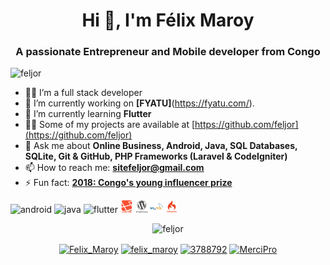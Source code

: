 <h1 align="center">Hi 👋, I'm Félix Maroy</h1>
<h3 align="center">A passionate Entrepreneur and Mobile developer from Congo </h3>
<p align="left"> <img src="https://komarev.com/ghpvc/?username=feljor" alt="feljor" /> </p>

- 👨‍💼 I’m a full stack developer
- 🔭 I’m currently working on **[FYATU]**(https://fyatu.com/).
- 🌱 I’m currently learning **Flutter**
- 👨‍💻 Some of my projects are available at [https://github.com/feljor](https://github.com/feljor)
- 💬 Ask me about **Online Business, Android, Java, SQL Databases, SQLite, Git & GitHub, PHP Frameworks (Laravel & CodeIgniter)**
- 📫 How to reach me: **sitefeljor@gmail.com**
- ⚡ Fun fact: **[2018: Congo's young influencer prize](https://magazinekivuzik.com/jeunes-influents/)**


<p align="left"><img src="https://devicons.github.io/devicon/devicon.git/icons/android/android-original-wordmark.svg" alt="android" width="20" height="20"/> <img src="https://devicons.github.io/devicon/devicon.git/icons/java/java-original-wordmark.svg" alt="java" width="20" height="20"/> <img src="https://cdn.jsdelivr.net/npm/simple-icons@3.1.0/icons/flutter.svg" alt="flutter" width="20" height="20"/> <img src="https://github.com/devicons/devicon/blob/master/icons/laravel/laravel-plain-wordmark.svg" alt="laravel" width="20" height="20"/> <img src="https://github.com/devicons/devicon/blob/master/icons/wordpress/wordpress-plain-wordmark.svg" alt="wordpress" width="20" height="20"/> <img src="https://github.com/devicons/devicon/blob/master/icons/mysql/mysql-original-wordmark.svg" alt="mysql" width="20" height="20"/> <img src="https://github.com/devicons/devicon/blob/master/icons/codeigniter/codeigniter-plain-wordmark.svg" alt="codeigniter" width="20" height="20"/></p><p align="center"> <img src="https://github-readme-stats.vercel.app/api?username=feljor&show_icons=true" alt="feljor" /> </p>

<p align="center">
<a href="https://twitter.com/Felix_Maroy" target="blank"><img align="center" src="https://cdn.jsdelivr.net/npm/simple-icons@3.0.1/icons/twitter.svg" alt="Felix_Maroy" height="20" width="20" /></a>
<a href="https://linkedin.com/in/felix_maroy" target="blank"><img align="center" src="https://cdn.jsdelivr.net/npm/simple-icons@3.0.1/icons/linkedin.svg" alt="felix_maroy" height="20" width="20" /></a>
<a href="https://stackoverflow.com/users/11474134" target="blank"><img align="center" src="https://cdn.jsdelivr.net/npm/simple-icons@3.0.1/icons/stackoverflow.svg" alt="3788792" height="20" width="20" /></a>
<a href="https://mercipro.net" target="blank"><img align="center" src="https://cdn.jsdelivr.net/npm/simple-icons@3.0.1/icons/medium.svg" alt="MerciPro" height="20" width="20" /></a>
</p>
